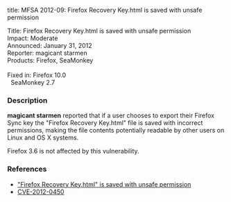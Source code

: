 title: MFSA 2012-09: Firefox Recovery Key.html is saved with unsafe permission

<p>
<span class="label">Title:</span>      Firefox Recovery Key.html is saved with unsafe permission<br/>
<span class="label">Impact:</span>     Moderate<br/>
<span class="label">Announced:</span>  January 31, 2012<br/>
<span class="label">Reporter:</span>   magicant starmen<br/>
<span class="label">Products:</span>   Firefox, SeaMonkey<br/>
<br/>
<span class="label">Fixed in:</span>   Firefox 10.0<br/>
<span class="label">&#160;</span>      SeaMonkey 2.7<br/>
</p>


<h3>Description</h3>

<p><strong>magicant starmen</strong> reported that if a user chooses to
export their Firefox Sync key the "Firefox Recovery Key.html" file is
saved with incorrect permissions, making the file contents potentially
readable by other users on Linux and OS X systems.
</p>
<p class="note">Firefox 3.6 is not affected by this vulnerability.
</p>



<h3>References</h3>

<ul>
  <li><a href="https://bugzilla.mozilla.org/show_bug.cgi?id=716868">
      "Firefox Recovery Key.html" is saved with unsafe permission</a></li>
  <li><a href="http://cve.mitre.org/cgi-bin/cvename.cgi?name=CVE-2012-0450" class="ex-ref">CVE-2012-0450</a></li>
</ul>




